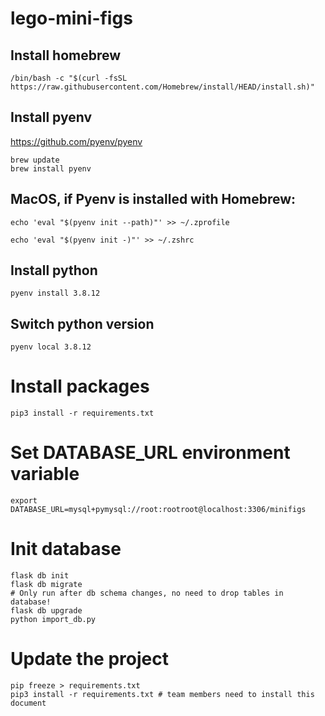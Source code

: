 # lego-mini-figs

## Install homebrew

```
/bin/bash -c "$(curl -fsSL https://raw.githubusercontent.com/Homebrew/install/HEAD/install.sh)"
```

## Install pyenv

https://github.com/pyenv/pyenv

```
brew update
brew install pyenv
```

## MacOS, if Pyenv is installed with Homebrew:

```
echo 'eval "$(pyenv init --path)"' >> ~/.zprofile

echo 'eval "$(pyenv init -)"' >> ~/.zshrc
```

## Install python

```
pyenv install 3.8.12
```

## Switch python version

```
pyenv local 3.8.12
```

# Install packages
```
pip3 install -r requirements.txt
```

# Set DATABASE_URL environment variable
```
export DATABASE_URL=mysql+pymysql://root:rootroot@localhost:3306/minifigs
```

# Init database

```
flask db init
flask db migrate
# Only run after db schema changes, no need to drop tables in database!
flask db upgrade
python import_db.py
```

# Update the project

```
pip freeze > requirements.txt
pip3 install -r requirements.txt # team members need to install this document
```
